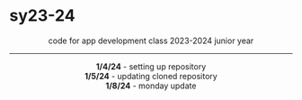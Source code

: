# sy23-24

<div align="center">
  code for app development class 2023-2024 junior year
</div>

<hr>

<div align="center"><b>1/4/24</b> - setting up repository</div>

<div align="center"><b>1/5/24</b> - updating cloned repository</div>

<div align="center"><b>1/8/24</b> - monday update</div>